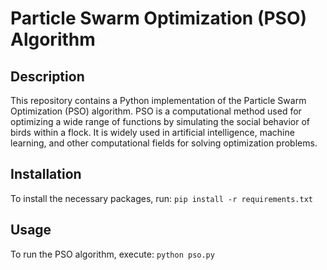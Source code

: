 # Particle Swarm Optimization (PSO) Algorithm

## Description
This repository contains a Python implementation of the Particle Swarm Optimization (PSO) algorithm.
PSO is a computational method used for optimizing a wide range of functions by simulating the social behavior of birds within a flock.
It is widely used in artificial intelligence, machine learning, and other computational fields for solving optimization problems.

## Installation
To install the necessary packages, run:  `pip install -r requirements.txt`

## Usage
To run the PSO algorithm, execute: `python pso.py`

